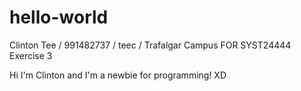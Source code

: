 # hello-world
Clinton Tee /  991482737 / teec / Trafalgar Campus FOR SYST24444 Exercise 3

Hi I'm Clinton and I'm a newbie for programming! XD
